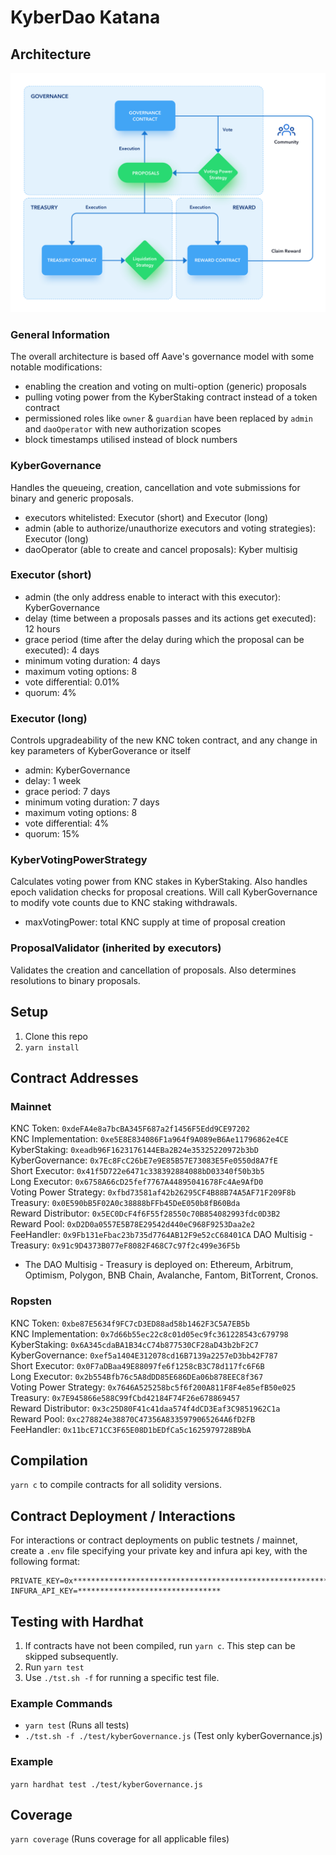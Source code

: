 # KyberDao Katana

## Architecture

![kyber-gov-architecture](./kyber-gov-architecture.png)

### General Information

The overall architecture is based off Aave's governance model with some notable modifications:

- enabling the creation and voting on multi-option (generic) proposals
- pulling voting power from the KyberStaking contract instead of a token contract
- permissioned roles like `owner` & `guardian` have been replaced by `admin` and `daoOperator` with new authorization scopes
- block timestamps utilised instead of block numbers

### KyberGovernance

Handles the queueing, creation, cancellation and vote submissions for binary and generic proposals.

- executors whitelisted: Executor (short) and Executor (long)
- admin (able to authorize/unauthorize executors and voting strategies): Executor (long)
- daoOperator (able to create and cancel proposals): Kyber multisig

### Executor (short)

- admin (the only address enable to interact with this executor): KyberGovernance
- delay (time between a proposals passes and its actions get executed): 12 hours
- grace period (time after the delay during which the proposal can be executed): 4 days
- minimum voting duration: 4 days
- maximum voting options: 8
- vote differential: 0.01%
- quorum: 4%

### Executor (long)

Controls upgradeability of the new KNC token contract, and any change in key parameters of KyberGoverance or itself

- admin: KyberGovernance
- delay: 1 week
- grace period: 7 days
- minimum voting duration: 7 days
- maximum voting options: 8
- vote differential: 4%
- quorum: 15%

### KyberVotingPowerStrategy

Calculates voting power from KNC stakes in KyberStaking. Also handles epoch validation checks for proposal creations. Will call KyberGovernance to modify vote counts due to KNC staking withdrawals.

- maxVotingPower: total KNC supply at time of proposal creation

### ProposalValidator (inherited by executors)

Validates the creation and cancellation of proposals. Also determines resolutions to binary proposals.

## Setup

1. Clone this repo
2. `yarn install`

## Contract Addresses

### Mainnet

KNC Token: `0xdeFA4e8a7bcBA345F687a2f1456F5Edd9CE97202`  
KNC Implementation: `0xe5E8E834086F1a964f9A089eB6Ae11796862e4CE`  
KyberStaking: `0xeadb96F1623176144EBa2B24e35325220972b3bD`  
KyberGovernance: `0x7Ec8FcC26bE7e9E85B57E73083E5Fe0550d8A7fE`  
Short Executor: `0x41f5D722e6471c338392884088bD03340f50b3b5`  
Long Executor: `0x6758A66cD25fef7767A44895041678Fc4Ae9AfD0`  
Voting Power Strategy: `0xfbd73581af42b26295CF4B88B74A5AF71F209F8b`  
Treasury: `0x0E590bB5F02A0c38888bFFb45DeE050b8fB60Bda`  
Reward Distributor: `0x5EC0DcF4f6F55f28550c70B854082993fdc0D3B2`  
Reward Pool: `0xD2D0a0557E5B78E29542d440eC968F9253Daa2e2`  
FeeHandler: `0x9Fb131eFbac23b735d7764AB12F9e52cC68401CA`
DAO Multisig - Treasury: `0x91c9D4373B077eF8082F468C7c97f2c499e36F5b`
- The DAO Multisig - Treasury is deployed on: Ethereum, Arbitrum, Optimism, Polygon, BNB Chain, Avalanche, Fantom, BitTorrent, Cronos.

### Ropsten

KNC Token: `0xbe87E5634f9FC7cD3ED88ad58b1462F3C5A7EB5b`  
KNC Implementation: `0x7d66b55ec22c8c01d05ec9fc361228543c679798`  
KyberStaking: `0x6A345cdaBA1B34cC74b877530CF28aD43b2bF2C7`  
KyberGovernance: `0xef5a1404E312078cd16B7139a2257eD3bb42F787`  
Short Executor: `0x0F7aDBaa49E88097fe6f1258cB3C78d117fc6F6B`  
Long Executor: `0x2b554Bfb76c5A8dDD85E686DEa06b878EEC8f367`  
Voting Power Strategy: `0x7646A525258bc5f6f200A811F8F4e85efB50e025`  
Treasury: `0x7E945866e588C99fCbd42184F74F26e678869457`  
Reward Distributor: `0x3c25D80F41c41daa574f4dCD3Eaf3C9851962C1a`  
Reward Pool: `0xc278824e38870C47356A8335979065264A6fD2FB`  
FeeHandler: `0x11bcE71CC3F65E08D1bEDfCa5c1625979728B9bA`

## Compilation

`yarn c` to compile contracts for all solidity versions.

## Contract Deployment / Interactions

For interactions or contract deployments on public testnets / mainnet, create a `.env` file specifying your private key and infura api key, with the following format:

```
PRIVATE_KEY=0x****************************************************************
INFURA_API_KEY=********************************
```

## Testing with Hardhat

1. If contracts have not been compiled, run `yarn c`. This step can be skipped subsequently.
2. Run `yarn test`
3. Use `./tst.sh -f` for running a specific test file.

### Example Commands

- `yarn test` (Runs all tests)
- `./tst.sh -f ./test/kyberGovernance.js` (Test only kyberGovernance.js)

### Example

`yarn hardhat test ./test/kyberGovernance.js`

## Coverage

`yarn coverage` (Runs coverage for all applicable files)
